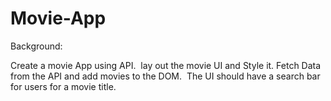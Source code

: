# Movie-App

Background:

Create a movie App using API. 
​
lay out the movie UI and Style it.
​
Fetch Data from the API and add movies to the DOM. 
​
The UI should have a search bar for users for a movie title. 